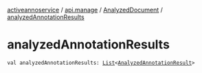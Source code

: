 [activeannoservice](../../index.md) / [api.manage](../index.md) / [AnalyzedDocument](index.md) / [analyzedAnnotationResults](./analyzed-annotation-results.md)

# analyzedAnnotationResults

`val analyzedAnnotationResults: `[`List`](https://kotlinlang.org/api/latest/jvm/stdlib/kotlin.collections/-list/index.html)`<`[`AnalyzedAnnotationResult`](../-analyzed-annotation-result/index.md)`>`